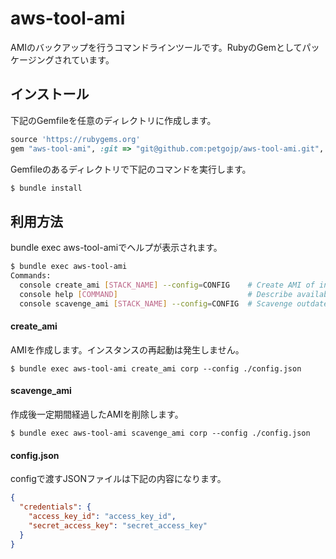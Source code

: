 # aws-tool-ami

AMIのバックアップを行うコマンドラインツールです。RubyのGemとしてパッケージングされています。

## インストール

下記のGemfileを任意のディレクトリに作成します。

```ruby
source 'https://rubygems.org'
gem "aws-tool-ami", :git => "git@github.com:petgojp/aws-tool-ami.git", :branch => "master"
```

Gemfileのあるディレクトリで下記のコマンドを実行します。

```bash
$ bundle install
```

## 利用方法

bundle exec aws-tool-amiでヘルプが表示されます。

```bash
$ bundle exec aws-tool-ami
Commands:
  console create_ami [STACK_NAME] --config=CONFIG    # Create AMI of instances which belongs to specified stack
  console help [COMMAND]                             # Describe available commands or one specific command
  console scavenge_ami [STACK_NAME] --config=CONFIG  # Scavenge outdated AMIs which belongs to specified stack
```

#### create_ami

AMIを作成します。インスタンスの再起動は発生しません。

```
$ bundle exec aws-tool-ami create_ami corp --config ./config.json
```

#### scavenge_ami

作成後一定期間経過したAMIを削除します。

```
$ bundle exec aws-tool-ami scavenge_ami corp --config ./config.json
```

#### config.json

configで渡すJSONファイルは下記の内容になります。

```json
{
  "credentials": {
    "access_key_id": "access_key_id",
    "secret_access_key": "secret_access_key"
  }
}
```